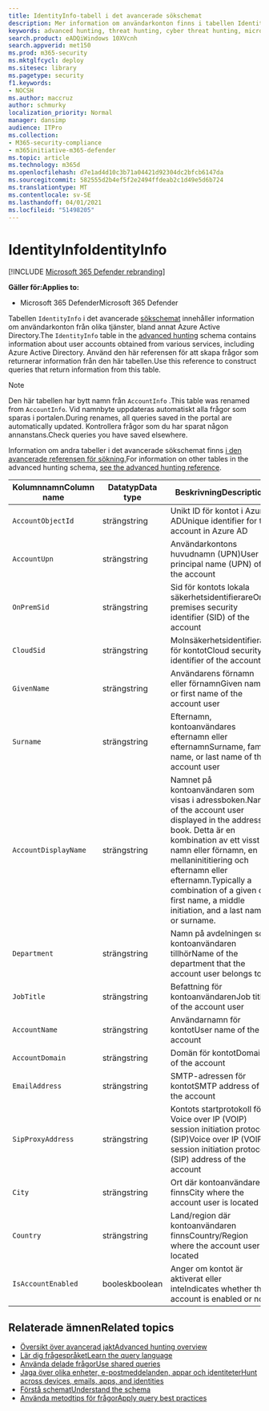 ```yaml
---
title: IdentityInfo-tabell i det avancerade sökschemat
description: Mer information om användarkonton finns i tabellen IdentityInfo i det avancerade sökschemat
keywords: advanced hunting, threat hunting, cyber threat hunting, microsoft threat protection, microsoft 365, mtp, m365, search, query, telemetry, schema reference, kusto, table, column, data type, description, AccountInfo, IdentityInfo, account
search.product: eADQiWindows 10XVcnh
search.appverid: met150
ms.prod: m365-security
ms.mktglfcycl: deploy
ms.sitesec: library
ms.pagetype: security
f1.keywords:
- NOCSH
ms.author: maccruz
author: schmurky
localization_priority: Normal
manager: dansimp
audience: ITPro
ms.collection:
- M365-security-compliance
- m365initiative-m365-defender
ms.topic: article
ms.technology: m365d
ms.openlocfilehash: d7e1ad4d10c3b71a04421d92304dc2bfcb6147da
ms.sourcegitcommit: 582555d2b4ef5f2e2494ffdeab2c1d49e5d6b724
ms.translationtype: MT
ms.contentlocale: sv-SE
ms.lasthandoff: 04/01/2021
ms.locfileid: "51498205"
---
```

# <a name="identityinfo"></a><span data-ttu-id="37487-104">IdentityInfo</span><span class="sxs-lookup"><span data-stu-id="37487-104">IdentityInfo</span></span>

[!INCLUDE [Microsoft 365 Defender rebranding](../includes/microsoft-defender.md)]


<span data-ttu-id="37487-105">**Gäller för:**</span><span class="sxs-lookup"><span data-stu-id="37487-105">**Applies to:**</span></span>
- <span data-ttu-id="37487-106">Microsoft 365 Defender</span><span class="sxs-lookup"><span data-stu-id="37487-106">Microsoft 365 Defender</span></span>

<span data-ttu-id="37487-107">Tabellen `IdentityInfo` i det avancerade [sökschemat](advanced-hunting-overview.md) innehåller information om användarkonton från olika tjänster, bland annat Azure Active Directory.</span><span class="sxs-lookup"><span data-stu-id="37487-107">The `IdentityInfo` table in the [advanced hunting](advanced-hunting-overview.md) schema contains information about user accounts obtained from various services, including Azure Active Directory.</span></span> <span data-ttu-id="37487-108">Använd den här referensen för att skapa frågor som returnerar information från den här tabellen.</span><span class="sxs-lookup"><span data-stu-id="37487-108">Use this reference to construct queries that return information from this table.</span></span>

>[!NOTE]
><span data-ttu-id="37487-109">Den här tabellen har bytt namn från `AccountInfo` .</span><span class="sxs-lookup"><span data-stu-id="37487-109">This table was renamed from `AccountInfo`.</span></span> <span data-ttu-id="37487-110">Vid namnbyte uppdateras automatiskt alla frågor som sparas i portalen.</span><span class="sxs-lookup"><span data-stu-id="37487-110">During renames, all queries saved in the portal are automatically updated.</span></span> <span data-ttu-id="37487-111">Kontrollera frågor som du har sparat någon annanstans.</span><span class="sxs-lookup"><span data-stu-id="37487-111">Check queries you have saved elsewhere.</span></span>

<span data-ttu-id="37487-112">Information om andra tabeller i det avancerade sökschemat finns [i den avancerade referensen för sökning.](advanced-hunting-schema-tables.md)</span><span class="sxs-lookup"><span data-stu-id="37487-112">For information on other tables in the advanced hunting schema, [see the advanced hunting reference](advanced-hunting-schema-tables.md).</span></span>

| <span data-ttu-id="37487-113">Kolumnnamn</span><span class="sxs-lookup"><span data-stu-id="37487-113">Column name</span></span> | <span data-ttu-id="37487-114">Datatyp</span><span class="sxs-lookup"><span data-stu-id="37487-114">Data type</span></span> | <span data-ttu-id="37487-115">Beskrivning</span><span class="sxs-lookup"><span data-stu-id="37487-115">Description</span></span> |
|-------------|-----------|-------------|
| `AccountObjectId` | <span data-ttu-id="37487-116">sträng</span><span class="sxs-lookup"><span data-stu-id="37487-116">string</span></span> | <span data-ttu-id="37487-117">Unikt ID för kontot i Azure AD</span><span class="sxs-lookup"><span data-stu-id="37487-117">Unique identifier for the account in Azure AD</span></span> |
| `AccountUpn` | <span data-ttu-id="37487-118">sträng</span><span class="sxs-lookup"><span data-stu-id="37487-118">string</span></span> | <span data-ttu-id="37487-119">Användarkontons huvudnamn (UPN)</span><span class="sxs-lookup"><span data-stu-id="37487-119">User principal name (UPN) of the account</span></span> |
| `OnPremSid` | <span data-ttu-id="37487-120">sträng</span><span class="sxs-lookup"><span data-stu-id="37487-120">string</span></span> | <span data-ttu-id="37487-121">Sid för kontots lokala säkerhetsidentifierare</span><span class="sxs-lookup"><span data-stu-id="37487-121">On-premises security identifier (SID) of the account</span></span> |
| `CloudSid` | <span data-ttu-id="37487-122">sträng</span><span class="sxs-lookup"><span data-stu-id="37487-122">string</span></span> | <span data-ttu-id="37487-123">Molnsäkerhetsidentifierare för kontot</span><span class="sxs-lookup"><span data-stu-id="37487-123">Cloud security identifier of the account</span></span> |
| `GivenName` | <span data-ttu-id="37487-124">sträng</span><span class="sxs-lookup"><span data-stu-id="37487-124">string</span></span> | <span data-ttu-id="37487-125">Användarens förnamn eller förnamn</span><span class="sxs-lookup"><span data-stu-id="37487-125">Given name or first name of the account user</span></span> |
| `Surname` | <span data-ttu-id="37487-126">sträng</span><span class="sxs-lookup"><span data-stu-id="37487-126">string</span></span> | <span data-ttu-id="37487-127">Efternamn, kontoanvändares efternamn eller efternamn</span><span class="sxs-lookup"><span data-stu-id="37487-127">Surname, family name, or last name of the account user</span></span> |
| `AccountDisplayName` | <span data-ttu-id="37487-128">sträng</span><span class="sxs-lookup"><span data-stu-id="37487-128">string</span></span> | <span data-ttu-id="37487-129">Namnet på kontoanvändaren som visas i adressboken.</span><span class="sxs-lookup"><span data-stu-id="37487-129">Name of the account user displayed in the address book.</span></span> <span data-ttu-id="37487-130">Detta är en kombination av ett visst namn eller förnamn, en mellaninititiering och efternamn eller efternamn.</span><span class="sxs-lookup"><span data-stu-id="37487-130">Typically a combination of a given or first name, a middle initiation, and a last name or surname.</span></span> |
| `Department` | <span data-ttu-id="37487-131">sträng</span><span class="sxs-lookup"><span data-stu-id="37487-131">string</span></span> | <span data-ttu-id="37487-132">Namn på avdelningen som kontoanvändaren tillhör</span><span class="sxs-lookup"><span data-stu-id="37487-132">Name of the department that the account user belongs to</span></span> |
| `JobTitle` | <span data-ttu-id="37487-133">sträng</span><span class="sxs-lookup"><span data-stu-id="37487-133">string</span></span> | <span data-ttu-id="37487-134">Befattning för kontoanvändaren</span><span class="sxs-lookup"><span data-stu-id="37487-134">Job title of the account user</span></span> |
| `AccountName` | <span data-ttu-id="37487-135">sträng</span><span class="sxs-lookup"><span data-stu-id="37487-135">string</span></span> | <span data-ttu-id="37487-136">Användarnamn för kontot</span><span class="sxs-lookup"><span data-stu-id="37487-136">User name of the account</span></span> |
| `AccountDomain` | <span data-ttu-id="37487-137">sträng</span><span class="sxs-lookup"><span data-stu-id="37487-137">string</span></span> | <span data-ttu-id="37487-138">Domän för kontot</span><span class="sxs-lookup"><span data-stu-id="37487-138">Domain of the account</span></span> |
| `EmailAddress` | <span data-ttu-id="37487-139">sträng</span><span class="sxs-lookup"><span data-stu-id="37487-139">string</span></span> | <span data-ttu-id="37487-140">SMTP-adressen för kontot</span><span class="sxs-lookup"><span data-stu-id="37487-140">SMTP address of the account</span></span> |
| `SipProxyAddress` | <span data-ttu-id="37487-141">sträng</span><span class="sxs-lookup"><span data-stu-id="37487-141">string</span></span> | <span data-ttu-id="37487-142">Kontots startprotokoll för Voice over IP (VOIP) session initiation protocol (SIP)</span><span class="sxs-lookup"><span data-stu-id="37487-142">Voice over IP (VOIP) session initiation protocol (SIP) address of the account</span></span> |
| `City` | <span data-ttu-id="37487-143">sträng</span><span class="sxs-lookup"><span data-stu-id="37487-143">string</span></span> | <span data-ttu-id="37487-144">Ort där kontoanvändaren finns</span><span class="sxs-lookup"><span data-stu-id="37487-144">City where the account user is located</span></span> |
| `Country` | <span data-ttu-id="37487-145">sträng</span><span class="sxs-lookup"><span data-stu-id="37487-145">string</span></span> | <span data-ttu-id="37487-146">Land/region där kontoanvändaren finns</span><span class="sxs-lookup"><span data-stu-id="37487-146">Country/Region where the account user is located</span></span> |
| `IsAccountEnabled` | <span data-ttu-id="37487-147">boolesk</span><span class="sxs-lookup"><span data-stu-id="37487-147">boolean</span></span> | <span data-ttu-id="37487-148">Anger om kontot är aktiverat eller inte</span><span class="sxs-lookup"><span data-stu-id="37487-148">Indicates whether the account is enabled or not</span></span> |

## <a name="related-topics"></a><span data-ttu-id="37487-149">Relaterade ämnen</span><span class="sxs-lookup"><span data-stu-id="37487-149">Related topics</span></span>
- [<span data-ttu-id="37487-150">Översikt över avancerad jakt</span><span class="sxs-lookup"><span data-stu-id="37487-150">Advanced hunting overview</span></span>](advanced-hunting-overview.md)
- [<span data-ttu-id="37487-151">Lär dig frågespråket</span><span class="sxs-lookup"><span data-stu-id="37487-151">Learn the query language</span></span>](advanced-hunting-query-language.md)
- [<span data-ttu-id="37487-152">Använda delade frågor</span><span class="sxs-lookup"><span data-stu-id="37487-152">Use shared queries</span></span>](advanced-hunting-shared-queries.md)
- [<span data-ttu-id="37487-153">Jaga över olika enheter, e-postmeddelanden, appar och identiteter</span><span class="sxs-lookup"><span data-stu-id="37487-153">Hunt across devices, emails, apps, and identities</span></span>](advanced-hunting-query-emails-devices.md)
- [<span data-ttu-id="37487-154">Förstå schemat</span><span class="sxs-lookup"><span data-stu-id="37487-154">Understand the schema</span></span>](advanced-hunting-schema-tables.md)
- [<span data-ttu-id="37487-155">Använda metodtips för frågor</span><span class="sxs-lookup"><span data-stu-id="37487-155">Apply query best practices</span></span>](advanced-hunting-best-practices.md)
